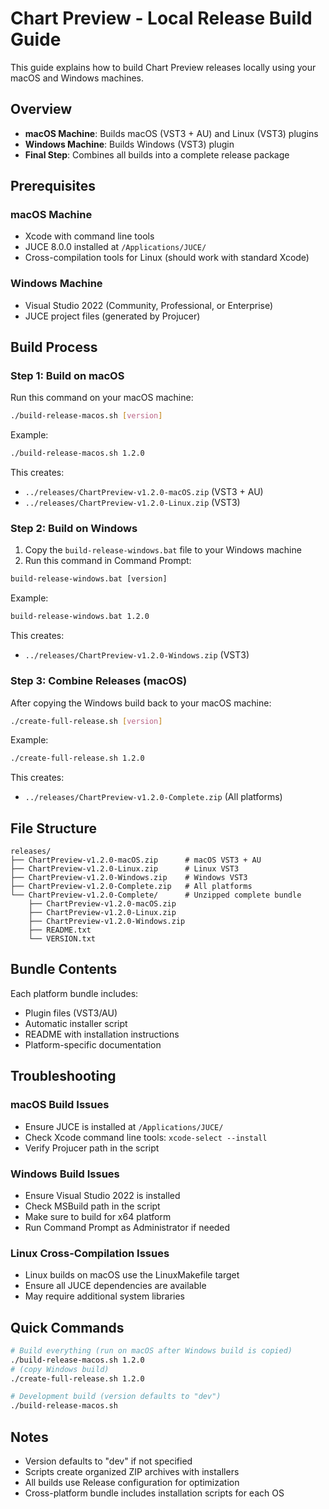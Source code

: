 # Chart Preview - Local Release Build Guide

This guide explains how to build Chart Preview releases locally using your macOS and Windows machines.

## Overview

- **macOS Machine**: Builds macOS (VST3 + AU) and Linux (VST3) plugins
- **Windows Machine**: Builds Windows (VST3) plugin  
- **Final Step**: Combines all builds into a complete release package

## Prerequisites

### macOS Machine
- Xcode with command line tools
- JUCE 8.0.0 installed at `/Applications/JUCE/`
- Cross-compilation tools for Linux (should work with standard Xcode)

### Windows Machine  
- Visual Studio 2022 (Community, Professional, or Enterprise)
- JUCE project files (generated by Projucer)

## Build Process

### Step 1: Build on macOS

Run this command on your macOS machine:

```bash
./build-release-macos.sh [version]
```

Example:
```bash
./build-release-macos.sh 1.2.0
```

This creates:
- `../releases/ChartPreview-v1.2.0-macOS.zip` (VST3 + AU)
- `../releases/ChartPreview-v1.2.0-Linux.zip` (VST3)

### Step 2: Build on Windows

1. Copy the `build-release-windows.bat` file to your Windows machine
2. Run this command in Command Prompt:

```cmd
build-release-windows.bat [version]
```

Example:
```cmd
build-release-windows.bat 1.2.0
```

This creates:
- `../releases/ChartPreview-v1.2.0-Windows.zip` (VST3)

### Step 3: Combine Releases (macOS)

After copying the Windows build back to your macOS machine:

```bash
./create-full-release.sh [version]
```

Example:
```bash
./create-full-release.sh 1.2.0
```

This creates:
- `../releases/ChartPreview-v1.2.0-Complete.zip` (All platforms)

## File Structure

```
releases/
├── ChartPreview-v1.2.0-macOS.zip      # macOS VST3 + AU
├── ChartPreview-v1.2.0-Linux.zip      # Linux VST3  
├── ChartPreview-v1.2.0-Windows.zip    # Windows VST3
├── ChartPreview-v1.2.0-Complete.zip   # All platforms
└── ChartPreview-v1.2.0-Complete/      # Unzipped complete bundle
    ├── ChartPreview-v1.2.0-macOS.zip
    ├── ChartPreview-v1.2.0-Linux.zip
    ├── ChartPreview-v1.2.0-Windows.zip
    ├── README.txt
    └── VERSION.txt
```

## Bundle Contents

Each platform bundle includes:
- Plugin files (VST3/AU)
- Automatic installer script
- README with installation instructions
- Platform-specific documentation

## Troubleshooting

### macOS Build Issues
- Ensure JUCE is installed at `/Applications/JUCE/`
- Check Xcode command line tools: `xcode-select --install`
- Verify Projucer path in the script

### Windows Build Issues  
- Ensure Visual Studio 2022 is installed
- Check MSBuild path in the script
- Make sure to build for x64 platform
- Run Command Prompt as Administrator if needed

### Linux Cross-Compilation Issues
- Linux builds on macOS use the LinuxMakefile target
- Ensure all JUCE dependencies are available
- May require additional system libraries

## Quick Commands

```bash
# Build everything (run on macOS after Windows build is copied)
./build-release-macos.sh 1.2.0
# (copy Windows build)
./create-full-release.sh 1.2.0

# Development build (version defaults to "dev")
./build-release-macos.sh
```

## Notes

- Version defaults to "dev" if not specified
- Scripts create organized ZIP archives with installers
- All builds use Release configuration for optimization
- Cross-platform bundle includes installation scripts for each OS
